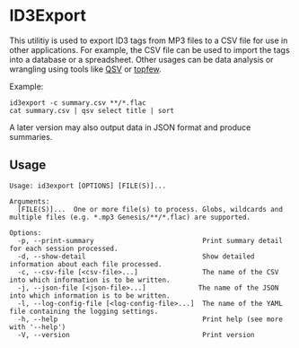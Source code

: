# ID3Export

This utilitiy is used to export ID3 tags from MP3 files to a CSV file for use in other applications. For example, the CSV file can be used to import the tags into a database or a spreadsheet. Other usages can be data analysis or wrangling using tools like [QSV](https://github.com/jqnatividad/qsv) or [topfew](https://github.com/timbray/topfew/tree/main).

Example:

```console
id3export -c summary.csv **/*.flac
cat summary.csv | qsv select title | sort
```

A later version may also output data in JSON format and produce summaries.

## Usage

```console
Usage: id3export [OPTIONS] [FILE(S)]...

Arguments:
  [FILE(S)]...  One or more file(s) to process. Globs, wildcards and multiple files (e.g. *.mp3 Genesis/**/*.flac) are supported.

Options:
  -p, --print-summary                           Print summary detail for each session processed.
  -d, --show-detail                             Show detailed information about each file processed.
  -c, --csv-file [<csv-file>...]                The name of the CSV into which information is to be written.
  -j, --json-file [<json-file>...]             The name of the JSON into which information is to be written.
  -l, --log-config-file [<log-config-file>...]  The name of the YAML file containing the logging settings.
  -h, --help                                    Print help (see more with '--help')
  -V, --version                                 Print version
```
